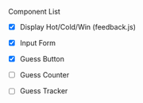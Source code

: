 Component List
- [x]  Display Hot/Cold/Win (feedback.js) 
- [x] Input Form 
- [x] Guess Button 
- [ ] Guess Counter 
- [ ] Guess Tracker 

